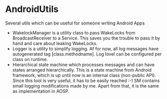 AndroidUtils
============
Several utils which can be useful for someone writing Android Apps

 - WakelockManager is a utility class to pass WakeLocks from BroadcastReceiver to a Service. This saves you the trouble to pass it by hand and care about leaking WakeLocks.
 - Logger is a utility to simplify logging. Af for now, all log messages have autogenerated tag [class.methodname]. Log lovel can be configured per class on runtime.
 - Hierarchical state machine which processes messages and can have states arranged hierarchically. This is a state machine from Android framework, which is up until now is an internal class (non-public API). Since this tool is very useful, it has to be easily reached :-) SM contains small logging modifications made by me. Apart from that, it is the same as implementation in AOSP.
